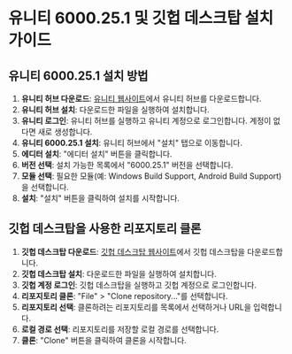 # 유니티 6000.25.1 및 깃헙 데스크탑 설치 가이드

## 유니티 6000.25.1 설치 방법

1. **유니티 허브 다운로드**: [유니티 웹사이트](https://unity.com/download)에서 유니티 허브를 다운로드합니다.
2. **유니티 허브 설치**: 다운로드한 파일을 실행하여 설치합니다.
3. **유니티 로그인**: 유니티 허브를 실행하고 유니티 계정으로 로그인합니다. 계정이 없다면 새로 생성합니다.
4. **유니티 6000.25.1 설치**: 유니티 허브에서 "설치" 탭으로 이동합니다.
5. **에디터 설치**: "에디터 설치" 버튼을 클릭합니다.
6. **버전 선택**: 설치 가능한 목록에서 "6000.25.1" 버전을 선택합니다.
7. **모듈 선택**: 필요한 모듈(예: Windows Build Support, Android Build Support)을 선택합니다.
8. **설치**: "설치" 버튼을 클릭하여 설치를 시작합니다.

## 깃헙 데스크탑을 사용한 리포지토리 클론

1. **깃헙 데스크탑 다운로드**: [깃헙 데스크탑 웹사이트](https://desktop.github.com/)에서 깃헙 데스크탑을 다운로드합니다.
2. **깃헙 데스크탑 설치**: 다운로드한 파일을 실행하여 설치합니다.
3. **깃헙 계정 로그인**: 깃헙 데스크탑을 실행하고 깃헙 계정으로 로그인합니다.
4. **리포지토리 클론**: "File" > "Clone repository..."를 선택합니다.
5. **리포지토리 선택**: 클론하려는 리포지토리를 목록에서 선택하거나 URL을 입력합니다.
6. **로컬 경로 선택**: 리포지토리를 저장할 로컬 경로를 선택합니다.
7. **클론**: "Clone" 버튼을 클릭하여 클론을 시작합니다.
